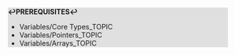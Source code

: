 <div style="margin:2em; background-color: #e0e0e0;">

<strong>↩PREREQUISITES↩</strong>

 * Variables/Core Types_TOPIC
 * Variables/Pointers_TOPIC
 * Variables/Arrays_TOPIC

</div>

